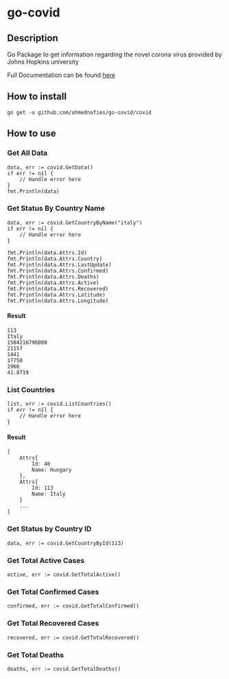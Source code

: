 # go-covid

## Description

Go Package to get information regarding the novel corona virus provided by Johns Hopkins university

Full Documentation can be found [here](https://ahmednafies.github.io/go-covid/)

## How to install
    go get -u github.com/ahmednafies/go-covid/covid

## How to use

### Get All Data


    data, err := covid.GetData()
    if err != nil {
        // Handle error here
    }
    fmt.Println(data)


### Get Status By Country Name

    data, err := covid.GetCountryByName("italy")
    if err != nil {
        // Handle error here
    }

    fmt.Println(data.Attrs.Id)
    fmt.Println(data.Attrs.Country)
    fmt.Println(data.Attrs.LastUpdate)
    fmt.Println(data.Attrs.Confirmed)
    fmt.Println(data.Attrs.Deaths)
    fmt.Println(data.Attrs.Active)
    fmt.Println(data.Attrs.Recovered)
    fmt.Println(data.Attrs.Latitude)
    fmt.Println(data.Attrs.Longitude)

#### Result

    113
    Italy
    1584216796000
    21157
    1441
    17750
    1966
    41.8719

### List Countries

    list, err := covid.ListCountries()
    if err != nil {
        // Handle error here
    }

#### Result

    [
        Attrs{
            Id: 40
            Name: Hungary
        },
        Attrs{
            Id: 113
            Name: Italy
        }
        ...
    ]

### Get Status by Country ID

    data, err := covid.GetCountryById(113)

### Get Total Active Cases

    active, err := covid.GetTotalActive()

### Get Total Confirmed Cases

    confirmed, err := covid.GetTotalConfirmed()

### Get Total Recovered Cases

    recovered, err := covid.GetTotalRecovered()

### Get Total Deaths

    deaths, err := covid.GetTotalDeaths()
